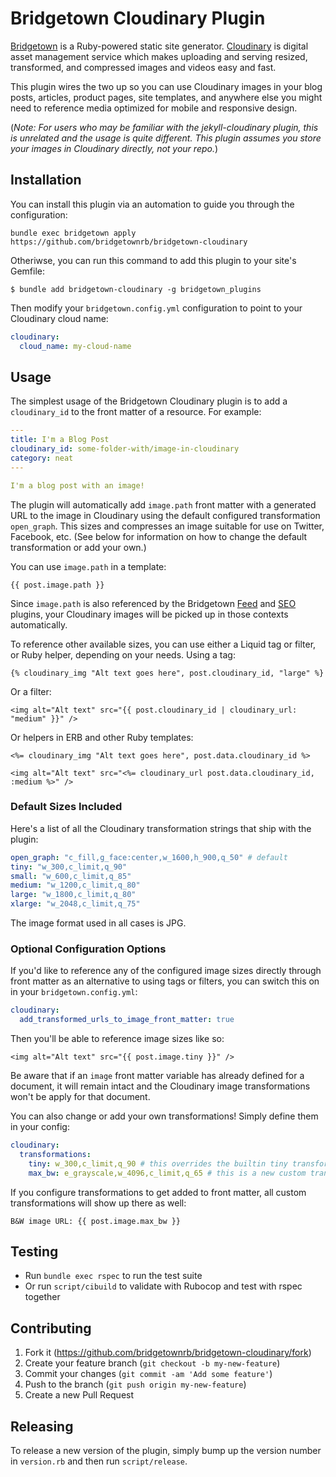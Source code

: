 # Bridgetown Cloudinary Plugin

[Bridgetown](https://www.bridgetownrb.com) is a Ruby-powered static site generator.
[Cloudinary](https://www.cloudinary.com) is digital asset management service which
makes uploading and serving resized, transformed, and compressed images and videos
easy and fast.

This plugin wires the two up so you can use Cloudinary images in your blog posts,
articles, product pages, site templates, and anywhere else you might need to
reference media optimized for mobile and responsive design.

(_Note: For users who may be familiar with the jekyll-cloudinary plugin, this is
unrelated and the usage is quite different. This plugin assumes you store your
images in Cloudinary directly, not your repo._)

## Installation

You can install this plugin via an automation to guide you through the configuration:

```shell
bundle exec bridgetown apply https://github.com/bridgetownrb/bridgetown-cloudinary
```

Otheriwse, you can run this command to add this plugin to your site's Gemfile:

```shell
$ bundle add bridgetown-cloudinary -g bridgetown_plugins
```

Then modify your `bridgetown.config.yml` configuration to point to your Cloudinary
cloud name:

```yaml
cloudinary:
  cloud_name: my-cloud-name
```

## Usage

The simplest usage of the Bridgetown Cloudinary plugin is to add a `cloudinary_id` to
the front matter of a resource. For example:

```yaml
---
title: I'm a Blog Post
cloudinary_id: some-folder-with/image-in-cloudinary
category: neat
---

I'm a blog post with an image!
```

The plugin will automatically add `image.path` front matter with a generated URL to
the image in Cloudinary using the default configured transformation `open_graph`.
This sizes and compresses an image suitable for use on Twitter, Facebook, etc.
(See below for information on how to change the default transformation or add your
own.)

You can use `image.path` in a template:

`{{ post.image.path }}`

Since `image.path` is also referenced by the Bridgetown [Feed](https://github.com/bridgetownrb/bridgetown-feed) and [SEO](https://github.com/bridgetownrb/bridgetown-seo-tag) plugins,
your Cloudinary images will be picked up in those contexts automatically.

To reference other available sizes, you can use either a Liquid tag or filter, or Ruby helper,
depending on your needs. Using a tag:

`{% cloudinary_img "Alt text goes here", post.cloudinary_id, "large" %}`

Or a filter:

`<img alt="Alt text" src="{{ post.cloudinary_id | cloudinary_url: "medium" }}" />`

Or helpers in ERB and other Ruby templates:

`<%= cloudinary_img "Alt text goes here", post.data.cloudinary_id %>`

`<img alt="Alt text" src="<%= cloudinary_url post.data.cloudinary_id, :medium %>" />`

### Default Sizes Included

Here's a list of all the Cloudinary transformation strings that ship with the plugin:

```yaml
open_graph: "c_fill,g_face:center,w_1600,h_900,q_50" # default
tiny: "w_300,c_limit,q_90"
small: "w_600,c_limit,q_85"
medium: "w_1200,c_limit,q_80"
large: "w_1800,c_limit,q_80"
xlarge: "w_2048,c_limit,q_75"
```

The image format used in all cases is JPG.

### Optional Configuration Options

If you'd like to reference any of the configured image sizes directly through front
matter as an alternative to using tags or filters, you can switch this on in your
`bridgetown.config.yml`:

```yaml
cloudinary:
  add_transformed_urls_to_image_front_matter: true
```

Then you'll be able to reference image sizes like so:

`<img alt="Alt text" src="{{ post.image.tiny }}" />`

Be aware that if an `image` front matter variable has already defined for a document,
it will remain intact and the Cloudinary image transformations won't be apply for
that document.

You can also change or add your own transformations! Simply define them in your
config:

```yaml
cloudinary:
  transformations:
    tiny: w_300,c_limit,q_90 # this overrides the builtin tiny transformation
    max_bw: e_grayscale,w_4096,c_limit,q_65 # this is a new custom transformation
```

If you configure transformations to get added to front matter, all custom
transformations will show up there as well:

`B&W image URL: {{ post.image.max_bw }}`

## Testing

* Run `bundle exec rspec` to run the test suite
* Or run `script/cibuild` to validate with Rubocop and test with rspec together

## Contributing

1. Fork it (https://github.com/bridgetownrb/bridgetown-cloudinary/fork)
2. Create your feature branch (`git checkout -b my-new-feature`)
3. Commit your changes (`git commit -am 'Add some feature'`)
4. Push to the branch (`git push origin my-new-feature`)
5. Create a new Pull Request

## Releasing

To release a new version of the plugin, simply bump up the version number in
`version.rb` and then run `script/release`.
